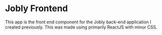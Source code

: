 # Jobly Frontend

This app is the front end component for the Jobly back-end application I created previously. This  was made using primarily ReactJS with minor CSS.
